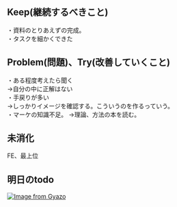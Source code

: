 ## Keep(継続するべきこと)
・資料のとりあえずの完成。  
・タスクを細かくできた

## Problem(問題)、Try(改善していくこと)  
・ある程度考えたら聞く  
→自分の中に正解はない  
・手戻りが多い  
→しっかりイメージを確認する。こういうのを作るっていう。  
・マーケの知識不足。
→理論、方法の本を読む。  

## 未消化  
FE、最上位  

## 明日のtodo  
[![Image from Gyazo](https://i.gyazo.com/fd24a1bf86a6c31b7de62a7e4faddde1.png)](https://gyazo.com/fd24a1bf86a6c31b7de62a7e4faddde1)